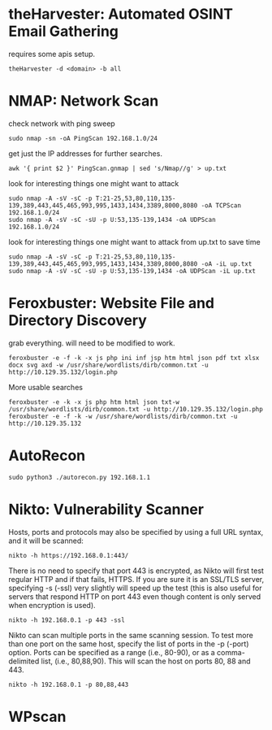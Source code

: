 # theHarvester: Automated OSINT Email Gathering
requires some apis setup. 
```
theHarvester -d <domain> -b all 
```

# NMAP: Network Scan
check network with ping sweep
```
sudo nmap -sn -oA PingScan 192.168.1.0/24
```
get just the IP addresses for further searches. 
```
awk '{ print $2 }' PingScan.gnmap | sed 's/Nmap//g' > up.txt
```
look for interesting things one might want to attack
```
sudo nmap -A -sV -sC -p T:21-25,53,80,110,135-139,389,443,445,465,993,995,1433,1434,3389,8000,8080 -oA TCPScan 192.168.1.0/24    
sudo nmap -A -sV -sC -sU -p U:53,135-139,1434 -oA UDPScan 192.168.1.0/24
```
look for interesting things one might want to attack from up.txt to save time
```
sudo nmap -A -sV -sC -p T:21-25,53,80,110,135-139,389,443,445,465,993,995,1433,1434,3389,8000,8080 -oA -iL up.txt
sudo nmap -A -sV -sC -sU -p U:53,135-139,1434 -oA UDPScan -iL up.txt
```

# Feroxbuster: Website File and Directory Discovery
grab everything. will need to be modified to work. 
```
feroxbuster -e -f -k -x js php ini inf jsp htm html json pdf txt xlsx docx svg axd -w /usr/share/wordlists/dirb/common.txt -u http://10.129.35.132/login.php 
```
More usable searches
```
feroxbuster -e -k -x js php htm html json txt-w /usr/share/wordlists/dirb/common.txt -u http://10.129.35.132/login.php 
feroxbuster -e -f -k -w /usr/share/wordlists/dirb/common.txt -u http://10.129.35.132
```

# AutoRecon
```
sudo python3 ./autorecon.py 192.168.1.1
```

# Nikto: Vulnerability Scanner
Hosts, ports and protocols may also be specified by using a full URL syntax, and it will be scanned:
```
nikto -h https://192.168.0.1:443/
```
There is no need to specify that port 443 is encrypted, as Nikto will first test regular HTTP and if that fails, HTTPS. If you are sure it is an SSL/TLS server, specifying -s (-ssl) very slightly will speed up the test (this is also useful for servers that respond HTTP on port 443 even though content is only served when encryption is used).
```
nikto -h 192.168.0.1 -p 443 -ssl
```
Nikto can scan multiple ports in the same scanning session. To test more than one port on the same host, specify the list of ports in the -p (-port) option. Ports can be specified as a range (i.e., 80-90), or as a comma-delimited list, (i.e., 80,88,90). This will scan the host on ports 80, 88 and 443.
```
nikto -h 192.168.0.1 -p 80,88,443
```

# WPscan

